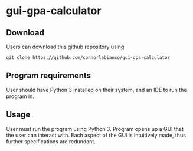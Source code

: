 # gui-gpa-calculator

## Download
Users can download this github repository using
```
git clone https://github.com/connorlabianco/gui-gpa-calculator
```

## Program requirements
User should have Python 3 installed on their system, and an IDE to run the program in.

## Usage
User must run the program using Python 3. Program opens up a GUI that the user can interact with. Each aspect of the GUI is intuitively made, thus further specifications are redundant.
